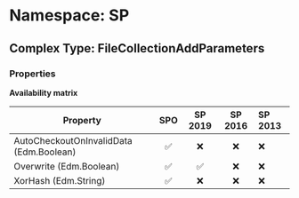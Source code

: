 # Namespace: SP

## Complex Type: FileCollectionAddParameters

### Properties

**Availability matrix**

Property | SPO | SP 2019 | SP 2016 | SP 2013
----------|:---:|:-------:|:-------:|:-------
AutoCheckoutOnInvalidData (Edm.Boolean) | ✅ | ❌ | ❌ | ❌
Overwrite (Edm.Boolean) | ✅ | ✅ | ❌ | ❌
XorHash (Edm.String) | ✅ | ❌ | ❌ | ❌